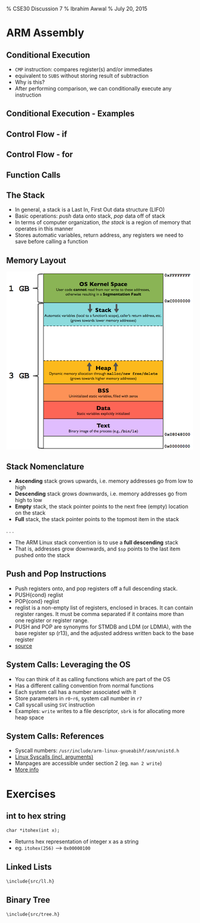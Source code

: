 % CSE30 Discussion 7
% Ibrahim Awwal
% July 20, 2015

# ARM Assembly

## Conditional Execution

- `CMP` instruction: compares register(s) and/or immediates
- equivalent to `SUBS` without storing result of subtraction
- Why is this?
- After performing comparison, we can conditionally execute any instruction

## Conditional Execution - Examples

## Control Flow - if

## Control Flow - for

## Function Calls

## The Stack

- In general, a stack is a Last In, First Out data structure (LIFO)
- Basic operations: *push* data onto stack, *pop* data off of stack
- In terms of computer organization, *the stack* is a region of memory that operates in this manner
- Stores automatic variables, return address, any registers we need to save before calling a function

## Memory Layout

![memory](program_in_memory2.png)

## Stack Nomenclature

- **Ascending** stack grows upwards, i.e. memory addresses go from low to high
- **Descending** stack grows downwards, i.e. memory addresses go from high to low
- **Empty** stack, the stack pointer points to the next free (empty) location on the stack
- **Full** stack, the stack pointer points to the topmost item in the stack

. . .

- The ARM Linux stack convention is to use a **full descending** stack
- That is, addresses grow downwards, and `$sp` points to the last item pushed onto the stack

## Push and Pop Instructions

- Push registers onto, and pop registers off a full descending stack.
- PUSH{cond} reglist
- POP{cond} reglist
- reglist is a non-empty list of registers, enclosed in braces. It can contain register ranges. It must be comma separated if it contains more than one register or register range.
- PUSH and POP are synonyms for STMDB and LDM (or LDMIA), with the base register sp (r13), and the adjusted address written back to the base register
- [source](http://infocenter.arm.com/help/index.jsp?topic=/com.arm.doc.dui0204j/Babefbce.html)

## System Calls: Leveraging the OS

- You can think of it as calling functions which are part of the OS
- Has a different calling convention from normal functions
- Each system call has a number associated with it
- Store parameters in `r0`-`r6`, system call number in `r7`
- Call syscall using `SVC` instruction
- Examples: `write` writes to a file descriptor, `sbrk` is for allocating more heap space

## System Calls: References

- Syscall numbers: `/usr/include/arm-linux-gnueabihf/asm/unistd.h`
- [Linux Syscalls (incl. arguments)](http://lxr.free-electrons.com/source/include/linux/syscalls.h)
- Manpages are accessible under section 2 (eg. `man 2 write`)
- [More info](http://thinkingeek.com/2014/05/24/arm-assembler-raspberry-pi-chapter-19/)

# Exercises

## int to hex string

~~~~{.c}
char *itohex(int x);
~~~~

- Returns hex representation of integer x as a string
- eg. `itohex(256)` --> `0x00000100`

## Linked Lists

~~~~{.c}
\include{src/ll.h}
~~~~

## Binary Tree

~~~~{.c}
\include{src/tree.h}
~~~~
